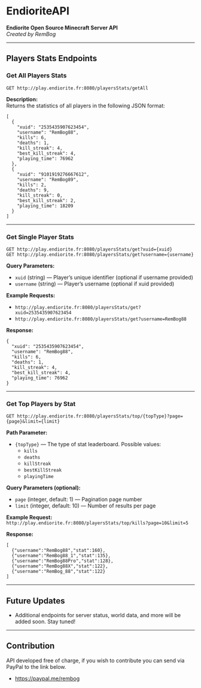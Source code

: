 # EndioriteAPI

**Endiorite Open Source Minecraft Server API**  
*Created by RemBog*

---

## Players Stats Endpoints

### Get All Players Stats

```
GET http://play.endiorite.fr:8080/playersStats/getAll
```

**Description:**  
Returns the statistics of all players in the following JSON format:

```
[
  {
    "xuid": "2535435907623454",
    "username": "RemBog88",
    "kills": 6,
    "deaths": 1,
    "kill_streak": 4,
    "best_kill_streak": 4,
    "playing_time": 76962
  },
  {
    "xuid": "9101919276667612",
    "username": "RemBog89",
    "kills": 2,
    "deaths": 9,
    "kill_streak": 0,
    "best_kill_streak": 2,
    "playing_time": 18209
  }
]
```

---

### Get Single Player Stats

```
GET http://play.endiorite.fr:8080/playersStats/get?xuid={xuid}
GET http://play.endiorite.fr:8080/playersStats/get?username={username}
```

**Query Parameters:**  
- `xuid` (string) — Player’s unique identifier (optional if username provided)  
- `username` (string) — Player’s username (optional if xuid provided)

**Example Requests:**  
- `http://play.endiorite.fr:8080/playersStats/get?xuid=2535435907623454`  
- `http://play.endiorite.fr:8080/playersStats/get?username=RemBog88`

**Response:**

```
{
  "xuid": "2535435907623454",
  "username": "RemBog88",
  "kills": 6,
  "deaths": 1,
  "kill_streak": 4,
  "best_kill_streak": 4,
  "playing_time": 76962
}
```

---

### Get Top Players by Stat

```
GET http://play.endiorite.fr:8080/playersStats/top/{topType}?page={page}&limit={limit}
```

**Path Parameter:**  
- `{topType}` — The type of stat leaderboard. Possible values:  
  - `kills`  
  - `deaths`  
  - `killStreak`  
  - `bestKillStreak`  
  - `playingTime`

**Query Parameters (optional):**  
- `page` (integer, default: 1) — Pagination page number  
- `limit` (integer, default: 10) — Number of results per page

**Example Request:**  
`http://play.endiorite.fr:8080/playersStats/top/kills?page=10&limit=5`

**Response:**

```
[
  {"username":"RemBog88","stat":160},
  {"username":"RemBog88_1","stat":135},
  {"username":"RemBog88Pro","stat":128},
  {"username":"RemBog88X","stat":122},
  {"username":"RemBog_88","stat":122}
]
```

---

## Future Updates

- Additional endpoints for server status, world data, and more will be added soon. Stay tuned!

---

## Contribution
API developed free of charge, if you wish to contribute you can send via PayPal to the link below.

- https://paypal.me/rembog

